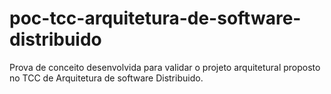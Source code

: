 # poc-tcc-arquitetura-de-software-distribuido
Prova de conceito desenvolvida para validar o projeto arquitetural proposto no TCC de Arquitetura de software Distribuido.
